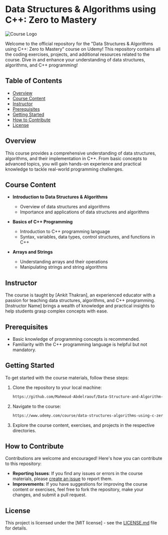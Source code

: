 # Data Structures & Algorithms using C++: Zero to Mastery

![Course Logo](https://img-c.udemycdn.com/course/750x422/3029640_0dc7_4.jpg) 

Welcome to the official repository for the "Data Structures & Algorithms using C++: Zero to Mastery" course on Udemy! This repository contains all the coding exercises, projects, and additional resources related to the course. Dive in and enhance your understanding of data structures, algorithms, and C++ programming!

## Table of Contents

- [Overview](#overview)
- [Course Content](#course-content)
- [Instructor](#instructor)
- [Prerequisites](#prerequisites)
- [Getting Started](#getting-started)
- [How to Contribute](#how-to-contribute)
- [License](#license)

## Overview

This course provides a comprehensive understanding of data structures, algorithms, and their implementation in C++. From basic concepts to advanced topics, you will gain hands-on experience and practical knowledge to tackle real-world programming challenges.

## Course Content

- **Introduction to Data Structures & Algorithms**
  - Overview of data structures and algorithms
  - Importance and applications of data structures and algorithms

- **Basics of C++ Programming**
  - Introduction to C++ programming language
  - Syntax, variables, data types, control structures, and functions in C++

- **Arrays and Strings**
  - Understanding arrays and their operations
  - Manipulating strings and string algorithms

<!-- Add more sections based on the course content provided in the course overview -->

## Instructor

The course is taught by [Ankit Thakran], an experienced educator with a passion for teaching data structures, algorithms, and C++ programming. [Instructor Name] brings a wealth of knowledge and practical insights to help students grasp complex concepts with ease.

## Prerequisites

- Basic knowledge of programming concepts is recommended.
- Familiarity with the C++ programming language is helpful but not mandatory.

## Getting Started

To get started with the course materials, follow these steps:

1. Clone the repository to your local machine:
   ```bash
   https://github.com/Mahmoud-Abdelraouf/Data-Structure-and-Algorithm-using-CPP.git
   ```
2. Navigate to the course:
   ```bash
   https://www.udemy.com/course/data-structures-algorithms-using-c-zero-to-mastery/
   ```
3. Explore the course content, exercises, and projects in the respective directories.

## How to Contribute

Contributions are welcome and encouraged! Here's how you can contribute to this repository:

- **Reporting Issues**: If you find any issues or errors in the course materials, please [create an issue](link_to_issue_tracker) to report them.
- **Improvements**: If you have suggestions for improving the course content or exercises, feel free to fork the repository, make your changes, and submit a pull request.

## License

This project is licensed under the [MIT license] - see the [LICENSE.md](LICENSE) file for details.
